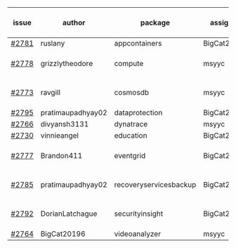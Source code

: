 | issue | author | package | assignee | bot advice | created date of issue | target release date | date from target |
| ------ | ------ | ------ | ------ | ------ | ------ | ------ | :-----: |
| [#2781](https://github.com/Azure/sdk-release-request/issues/2781) | ruslany | appcontainers | BigCat20196 |   | 05-12 | 05-24 |   |
| [#2778](https://github.com/Azure/sdk-release-request/issues/2778) | grizzlytheodore | compute | msyyc |   release date < 2 ! <br> | 05-11 | 05-13 | -1 |
| [#2773](https://github.com/Azure/sdk-release-request/issues/2773) | ravgill | cosmosdb | msyyc |   release date < 2 ! <br> | 05-10 | 05-12 | -2 |
| [#2795](https://github.com/Azure/sdk-release-request/issues/2795) | pratimaupadhyay02 | dataprotection | BigCat20196 |   | 05-13 | 05-30 |   |
| [#2766](https://github.com/Azure/sdk-release-request/issues/2766) | divyansh3131 | dynatrace | msyyc |   | 05-10 | 06-07 |   |
| [#2730](https://github.com/Azure/sdk-release-request/issues/2730) | vinnieangel | education | BigCat20196 |   | 04-21 | 05-05 |   |
| [#2777](https://github.com/Azure/sdk-release-request/issues/2777) | Brandon411 | eventgrid | BigCat20196 |   release date < 2 ! <br> | 05-11 | 05-13 | -1 |
| [#2785](https://github.com/Azure/sdk-release-request/issues/2785) | pratimaupadhyay02 | recoveryservicesbackup | BigCat20196 |   release date < 2 ! <br> | 05-12 | 05-16 | 1 |
| [#2792](https://github.com/Azure/sdk-release-request/issues/2792) | DorianLatchague | securityinsight | BigCat20196 |   release date < 2 ! <br> | 05-12 | 05-16 | 1 |
| [#2764](https://github.com/Azure/sdk-release-request/issues/2764) | BigCat20196 | videoanalyzer | msyyc |   | 05-06 | 05-23 |   |
